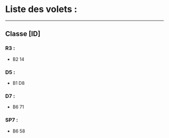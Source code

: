 # Liste des volets : 
---
## Classe [ID] 
### R3 : 
 - B2 14

### D5 :
 - B1 D8

### D7 :
 - B6 71

### SP7 :
 - B6 58
